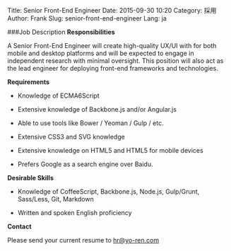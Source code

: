 Title: Senior Front-End Engineer
Date: 2015-09-30 10:20
Category: 採用
Author: Frank
Slug: senior-front-end-engineer
Lang: ja

###Job Description
**Responsibilities**

A Senior Front-End Engineer will create high-quality UX/UI with for both mobile and desktop platforms and will be expected to engage in independent research with minimal oversight. This position will also act as the lead engineer for deploying front-end frameworks and technologies.

**Requirements**

- Knowledge of ECMA6Script

- Extensive knowledge of Backbone.js and/or Angular.js

- Able to use tools like Bower / Yeoman / Gulp / etc.

- Extensive CSS3 and SVG knowledge

- Extensive knowledge on HTML5 and HTML5 for mobile devices

- Prefers Google as a search engine over Baidu.

**Desirable Skills**

- Knowledge of CoffeeScript, Backbone.js, Node.js, Gulp/Grunt, Sass/Less, Git, Markdown

- Written and spoken English proficiency

**Contact**

Please send your current resume to [hr@yo-ren.com](mailto:hr@yo-ren.com)